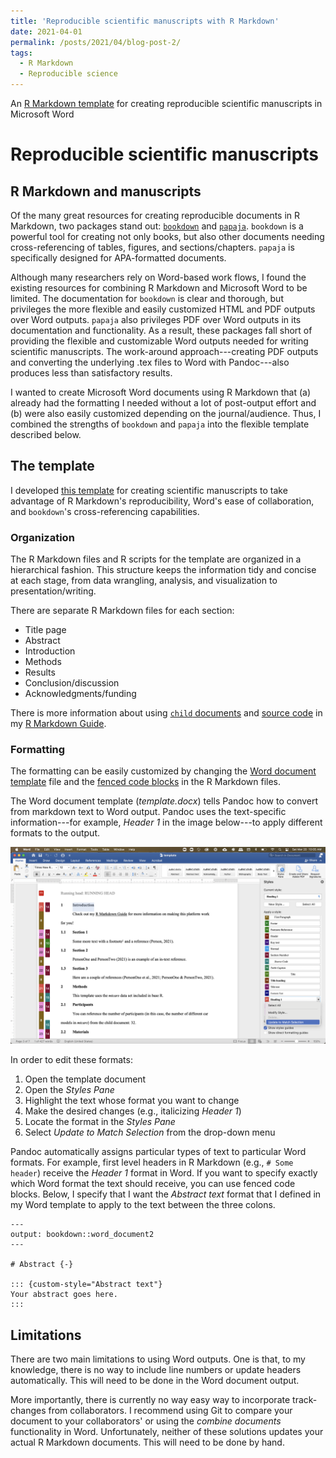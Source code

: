 ```yaml
---
title: 'Reproducible scientific manuscripts with R Markdown'
date: 2021-04-01
permalink: /posts/2021/04/blog-post-2/
tags:
  - R Markdown
  - Reproducible science
---
```


An [R Markdown template](https://github.com/hollzzar/manuscript-template) for creating reproducible scientific manuscripts in Microsoft Word

Reproducible scientific manuscripts
===================================

## R Markdown and manuscripts

Of the many great resources for creating reproducible documents in R Markdown, two packages stand out: [`bookdown`](https://github.com/rstudio/bookdown) and [`papaja`](https://github.com/crsh/papaja).
`bookdown` is a powerful tool for creating not only books, but also other documents needing cross-referencing of tables, figures, and sections/chapters.
`papaja` is specifically designed for APA-formatted documents.

Although many researchers rely on Word-based work flows, I found the existing resources for combining R Markdown and Microsoft Word to be limited.
The documentation for `bookdown` is clear and thorough, but privileges the more flexible and easily customized HTML and PDF outputs over Word outputs.
`papaja` also privileges PDF over Word outputs in its documentation and functionality.
As a result, these packages fall short of providing the flexible and customizable Word outputs needed for writing scientific manuscripts.
The work-around approach---creating PDF outputs and converting the underlying .tex files to Word with Pandoc---also produces less than satisfactory results.

I wanted to create Microsoft Word documents using R Markdown that (a) already had the formatting I needed without a lot of post-output effort and (b) were also easily customized depending on the journal/audience.
Thus, I combined the strengths of `bookdown` and `papaja` into the flexible template described below.

## The template

I developed [this template](https://github.com/hollzzar/manuscript-template) for creating scientific manuscripts to take advantage of R Markdown's reproducibility, Word's ease of collaboration, and `bookdown`'s cross-referencing capabilities.

### Organization

The R Markdown files and R scripts for the template are organized in a hierarchical fashion.
This structure keeps the information tidy and concise at each stage, from data wrangling, analysis, and visualization to presentation/writing.

There are separate R Markdown files for each section:

- Title page
- Abstract
- Introduction
- Methods
- Results
- Conclusion/discussion
- Acknowledgments/funding

There is more information about using [`child` documents](https://www.hzaharchuk.com/rmarkdown-guide/organization.html#child-documents) and [source code](https://www.hzaharchuk.com/rmarkdown-guide/organization.html#source) in my [R Markdown Guide](https://www.hzaharchuk.com/rmarkdown-guide/).

### Formatting

The formatting can be easily customized by changing the [Word document template](https://www.hzaharchuk.com/rmarkdown-guide/template.html#word-1) file and the [fenced code blocks](https://pandoc.org/MANUAL.html#fenced-code-blocks) in the R Markdown files.

The Word document template (*template.docx*) tells Pandoc how to convert from markdown text to Word output.
Pandoc uses the text-specific information---for example, *Header 1* in the image below---to apply different formats to the output.

![](/images/template_word.png)

In order to edit these formats:

1. Open the template document
1. Open the *Styles Pane*
1. Highlight the text whose format you want to change
1. Make the desired changes (e.g., italicizing *Header 1*)
1. Locate the format in the *Styles Pane*
1. Select *Update to Match Selection* from the drop-down menu

Pandoc automatically assigns particular types of text to particular Word formats.
For example, first level headers in R Markdown (e.g., `# Some header`) receive the *Header 1* format in Word.
If you want to specify exactly which Word format the text should receive, you can use fenced code blocks.
Below, I specify that I want the *Abstract text* format that I defined in my Word template to apply to the text between the three colons.

```
---
output: bookdown::word_document2
---

# Abstract {-}

::: {custom-style="Abstract text"}
Your abstract goes here.
:::
```

## Limitations

There are two main limitations to using Word outputs. 
One is that, to my knowledge, there is no way to include line numbers or update headers automatically.
This will need to be done in the Word document output.

More importantly, there is currently no way easy way to incorporate track-changes from collaborators.
I recommend using Git to compare your document to your collaborators' or using the *combine documents* functionality in Word.
Unfortunately, neither of these solutions updates your actual R Markdown documents.
This will need to be done by hand.